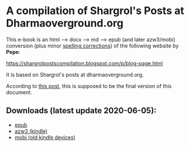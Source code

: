 # A compilation of Shargrol's Posts at Dharmaoverground.org

This e-book is an html --> docx --> md --> epub (and later azw3/mobi) conversion (plus minor [spelling corrections](https://github.com/atrahhdis/shargrol/commit/042d58daf6221ed26d28a475bd71fda2951c7962#diff-b409bb690c9947308f7fbf9fa4b2dd75)) of the following website by **Pepe**:

https://shargrolpostscompilation.blogspot.com/p/blog-page.html

It is based on Shargrol's posts at dharmaoverground.org.

According to [this post](https://www.dharmaoverground.org/discussion/-/message_boards/message/19256418?_19_delta=20&_19_keywords=&_19_advancedSearch=false&_19_andOperator=true&_19_resetCur=false&_19_cur=2#_19_message_21253240), this is supposed to be the final version of this document. 

## Downloads (latest update 2020-06-05):

- [epub](https://github.com/ahtrahddis/pragmatic_dharma/raw/main/A%20compilation%20of%20Shargrol's%20Posts%20at%20Dharmaoverground.org/ebooks/A%20Compilation%20of%20Shargrol's%20Posts%20at%20Dharmaovergound%20-%20Shargrol.epub)
- [azw3 (kindle)](https://github.com/ahtrahddis/pragmatic_dharma/raw/main/A%20compilation%20of%20Shargrol's%20Posts%20at%20Dharmaoverground.org/ebooks/A%20Compilation%20of%20Shargrol's%20Posts%20at%20Dharmaovergound%20-%20Shargrol.azw3)
- [mobi (old kindle devices)](https://github.com/ahtrahddis/pragmatic_dharma/raw/main/A%20compilation%20of%20Shargrol's%20Posts%20at%20Dharmaoverground.org/ebooks/A%20Compilation%20of%20Shargrol's%20Posts%20at%20Dharmaovergound%20-%20Shargrol.azw3)

